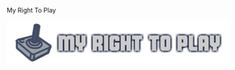  My Right To Play
 
 [![My Right To Play](https://raw.githubusercontent.com/alastairparagas/myrighttoplay/master/assets/logo.png)](http://myrighttoplay.com)
 
 